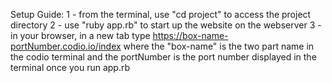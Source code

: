 Setup Guide:
1 - from the terminal, use "cd project" to access the project directory
2 - use "ruby app.rb" to start up the website on the webserver
3 - in your browser, in a new tab type https://box-name-portNumber.codio.io/index where the "box-name" is the two part name in the codio terminal
    and the portNumber is the port number displayed in the terminal once you run app.rb